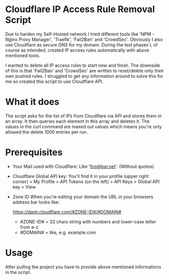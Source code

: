 # Cloudflare IP Access Rule Removal Script

Due to harden my Self-Hosted network I tried different tools like 'NPM - Nginx Proxy Manager', 'Traefik', 'Fail2Ban' and 'CrowdSec'.
Obviously I also use Cloudflare as secure DNS for my domain. During the test phases I, of course as intended, created IP access rules automatically with above mentioned tools.

I wanted to delete all IP access rules to start new and fresh. The downside of this is that 'Fail2Ban' and 'CrowdSec' are written to reset/delete only their own pushed rules.
I struggled to get any information around to solve this for me so created this script to use Cloudflare API.

# What it does

 The script asks for the list of IPs from Cloudflare via API and stores them in an array. It then queries each element in this array and deletes it.
 The values in the curl command are maxed out values which means you're only allowed the delete 1000 entries per run.

# Prerequisites

- Your Mail used with Cloudflare:
  Like 'foo@bar.net'. (Without quotes)

- Cloudflare Global API key:
  You'll find it in your profile (upper right corner) > My Profile > API Tokens (on the left) > API Keys > Global API key > View

- Zone ID
  When you're editing your domain the URL in your browsers address bar looks like:

  https://dash.cloudflare.com/#ZONE-ID#/#DOMAIN#

  - #ZONE-ID# = 32 chars string with numbers and lower-case letter from a-z
  - #DOMAIN#  = like, e.g. example.com

# Usage

After pulling the project you have to provide above mentioned informations in the script.


